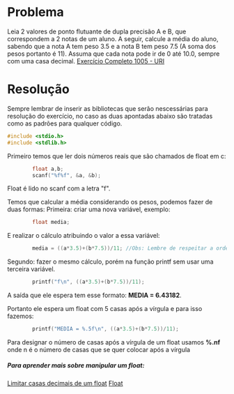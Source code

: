 # Problema

Leia 2 valores de ponto flutuante de dupla precisão A e B, que correspondem a 2 notas de um aluno. A seguir, calcule a média do aluno, sabendo que a nota A tem peso 3.5 e a nota B tem peso 7.5 (A soma dos pesos portanto é 11). Assuma que cada nota pode ir de 0 até 10.0, sempre com uma casa decimal.
[Exercício Completo 1005 - URI](https://www.urionlinejudge.com.br/judge/pt/problems/view/1005)

# Resolução

Sempre lembrar de inserir as bibliotecas que serão nescessárias para resolução do exercício, no caso as duas apontadas abaixo são tratadas como as padrões para qualquer código. 
```c
#include <stdio.h>
#include <stdlib.h>
```
Primeiro temos que ler dois números reais que são chamados de float em c:
```c
		float a,b;               
		scanf("%f%f", &a, &b);
```
Float é lido no scanf com a letra "f".

Temos que calcular a média considerando os pesos, podemos fazer de duas formas:
Primeira: criar uma nova variável, exemplo: 
```c
		float media;
```
E realizar o cálculo atribuindo o valor a essa variável:
```c
		media = ((a*3.5)+(b*7.5))/11; //Obs: Lembre de respeitar a ordem das chaves é importante para o resultado final.
```
Segundo: fazer o mesmo cálculo, porém na função printf sem usar uma terceira variável.
```c
		printf("f\n", ((a*3.5)+(b*7.5))/11);
```
A saída que ele espera tem esse formato: **MEDIA = 6.43182**.

Portanto ele espera um float com 5 casas após a vírgula e para isso fazemos:
```c
		printf("MEDIA = %.5f\n", ((a*3.5)+(b*7.5))/11);
```
Para designar o número de casas após a vírgula de um float usamos **%.nf** onde n é o número de casas que se quer colocar após a vírgula  	

##### Para aprender mais sobre manipular um float: 
[Limitar casas decimais de um float](https://pt.stackoverflow.com/questions/94564/como-limitar-casas-decimais)
[Float](https://www.cprogressivo.net/2012/12/Os-tipos-float-e-double-numeros-decimais-reais-em-C.html)


